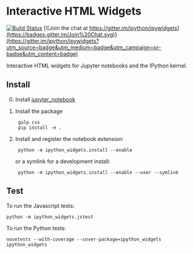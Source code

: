 # Interactive HTML Widgets

[![Build Status](https://travis-ci.org/ipython/ipywidgets.svg?branch=master)](https://travis-ci.org/ipython/ipywidgets) [![Join the chat at https://gitter.im/ipython/ipywidgets](https://badges.gitter.im/Join%20Chat.svg)](https://gitter.im/ipython/ipywidgets?utm_source=badge&utm_medium=badge&utm_campaign=pr-badge&utm_content=badge)

Interactive HTML widgets for Jupyter notebooks and the IPython kernel.

## Install

0. Install [jupyter_notebook](https://github.com/jupyter/jupyter_notebook)

1. Install the package
    
        gulp css
        pip install -e .

2. Install and register the notebook extension:

        python -m ipython_widgets.install --enable
    
    or a symlink for a development install:

        python -m ipython_widgets.install --enable --user --symlink

## Test

To run the Javascript tests:

    python -m ipython_widgets.jstest

To run the Python tests:

    nosetests --with-coverage --cover-package=ipython_widgets ipython_widgets
